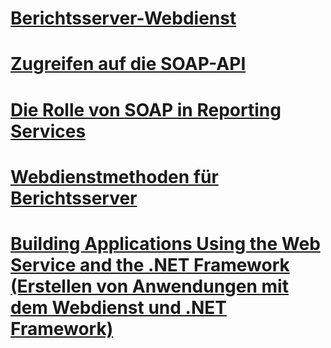 # [Berichtsserver-Webdienst](report-server-web-service.md)
# [Zugreifen auf die SOAP-API](accessing-the-soap-api.md)
# [Die Rolle von SOAP in Reporting Services](the-role-of-soap-in-reporting-services.md)

# [Webdienstmethoden für Berichtsserver](./methods/report-server-web-service-methods.md?toc=%2fsql%2freporting-services%2freport-server-web-service%2fmethods%2ftoc.json)

# [Building Applications Using the Web Service and the .NET Framework (Erstellen von Anwendungen mit dem Webdienst und .NET Framework)](./net-framework/building-applications-using-the-web-service-and-the-net-framework.md?toc=%2fsql%2freporting-services%2freport-server-web-service%2fnet-framework%2ftoc.json)

